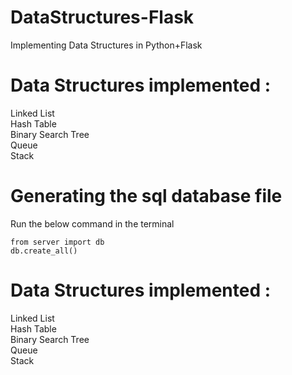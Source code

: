 # DataStructures-Flask
Implementing Data Structures in Python+Flask

# Data Structures implemented :
Linked List<br>
Hash Table<br>
Binary Search Tree<br>
Queue<br>
Stack

# Generating the sql database file
Run the below command in the terminal
```
from server import db
db.create_all()
```

# Data Structures implemented : 
  Linked List<br>
  Hash Table<br>
  Binary Search Tree<br>
  Queue<br>
  Stack

